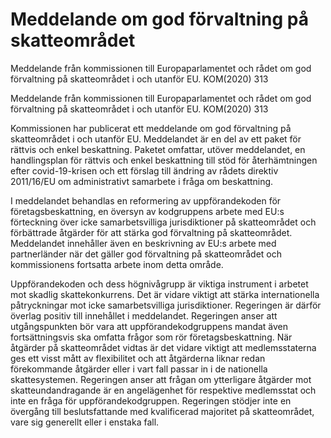 # Meddelande om god förvaltning på skatteområdet

Meddelande från kommissionen till Europaparlamentet och rådet om god förvaltning på skatteområdet i och utanför EU. KOM(2020) 313

Meddelande från kommissionen till Europaparlamentet och rådet om god förvaltning på skatteområdet i och utanför EU. KOM(2020) 313

Kommissionen har publicerat ett meddelande om god förvaltning på skatteområdet i och utanför EU. Meddelandet är en del av ett paket för rättvis och enkel beskattning. Paketet omfattar, utöver meddelandet, en handlingsplan för rättvis och enkel beskattning till stöd för återhämtningen efter covid-19-krisen och ett förslag till ändring av rådets direktiv 2011/16/EU om administrativt samarbete i fråga om beskattning.

I meddelandet behandlas en reformering av uppförandekoden för företagsbeskattning, en översyn av kodgruppens arbete med EU:s förteckning över icke samarbetsvilliga jurisdiktioner på skatteområdet och förbättrade åtgärder för att stärka god förvaltning på skatteområdet. Meddelandet innehåller även en beskrivning av EU:s arbete med partnerländer när det gäller god förvaltning på skatteområdet och kommissionens fortsatta arbete inom detta område.

Uppförandekoden och dess högnivågrupp är viktiga instrument i arbetet mot skadlig skattekonkurrens. Det är vidare viktigt att stärka internationella påtryckningar mot icke samarbetsvilliga jurisdiktioner. Regeringen är därför överlag positiv till innehållet i meddelandet. Regeringen anser att utgångspunkten bör vara att uppförandekodgruppens mandat även fortsättningsvis ska omfatta frågor som rör företagsbeskattning. När åtgärder på skatteområdet vidtas är det vidare viktigt att medlemsstaterna ges ett visst mått av flexibilitet och att åtgärderna liknar redan förekommande åtgärder eller i vart fall passar in i de nationella skattesystemen. Regeringen anser att frågan om ytterligare åtgärder mot skatteundandragande är en angelägenhet för respektive medlemsstat och inte en fråga för uppförandekodgruppen. Regeringen stödjer inte en övergång till beslutsfattande med kvalificerad majoritet på skatteområdet, vare sig generellt eller i enstaka fall.
